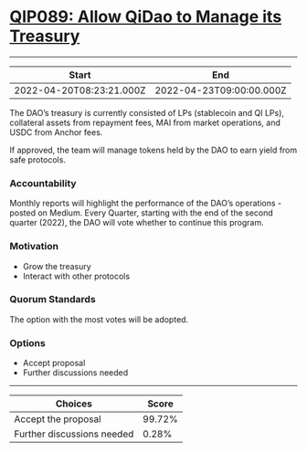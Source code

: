 
# [QIP089: Allow QiDao to Manage its Treasury](https://snapshot.org/#/qidao.eth/proposal/0x545b5d37481e1b078535727913569e89824c5e951223394da9c47d9f64ea953d)

---
| Start | End |
| --- | --- |
| 2022-04-20T08:23:21.000Z | 2022-04-23T09:00:00.000Z |


The DAO’s treasury is currently consisted of LPs (stablecoin and QI LPs), collateral assets from repayment fees, MAI from market operations, and USDC from Anchor fees.

If approved, the team will manage tokens held by the DAO to earn yield from safe protocols.

### Accountability

Monthly reports will highlight the performance of the DAO’s operations - posted on Medium. Every Quarter, starting with the end of the second quarter (2022), the DAO will vote whether to continue this program.

### Motivation

* Grow the treasury
* Interact with other protocols

### Quorum Standards

The option with the most votes will be adopted.

### Options

* Accept proposal
* Further discussions needed

---
| Choices | Score |
| --- | --- |
| Accept the proposal | 99.72% |
| Further discussions needed | 0.28% |

